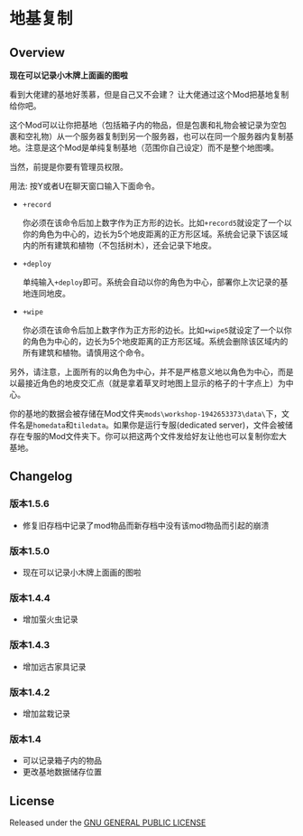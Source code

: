 # 地基复制

## Overview

**现在可以记录小木牌上面画的图啦**

看到大佬建的基地好羡慕，但是自己又不会建？
让大佬通过这个Mod把基地复制给你吧。

这个Mod可以让你把基地（包括箱子内的物品，但是包裹和礼物会被记录为空包裹和空礼物）从一个服务器复制到另一个服务器，也可以在同一个服务器内复制基地。注意是这个Mod是单纯复制基地（范围你自己设定）而不是整个地图噢。

当然，前提是你要有管理员权限。

用法: 按Y或者U在聊天窗口输入下面命令。

- `+record`

    你必须在该命令后加上数字作为正方形的边长。比如`+record5`就设定了一个以你的角色为中心的，边长为5个地皮距离的正方形区域。系统会记录下该区域内的所有建筑和植物（不包括树木），还会记录下地皮。

- `+deploy`

    单纯输入`+deploy`即可。系统会自动以你的角色为中心，部署你上次记录的基地连同地皮。

- `+wipe`

    你必须在该命令后加上数字作为正方形的边长。比如`+wipe5`就设定了一个以你的角色为中心的，边长为5个地皮距离的正方形区域。系统会删除该区域内的所有建筑和植物。请慎用这个命令。

另外，请注意，上面所有的以角色为中心，并不是严格意义地以角色为中心，而是以最接近角色的地皮交汇点（就是拿着草叉时地图上显示的格子的十字点上）为中心。

你的基地的数据会被存储在Mod文件夹`mods\workshop-1942653373\data\`下，文件名是`homedata`和`tiledata`。如果你是运行专服(dedicated server)，文件会被储存在专服的Mod文件夹下。你可以把这两个文件发给好友让他也可以复制你宏大基地。

## Changelog

### 版本1.5.6

- 修复旧存档中记录了mod物品而新存档中没有该mod物品而引起的崩溃

### 版本1.5.0

- 现在可以记录小木牌上面画的图啦

### 版本1.4.4

- 增加萤火虫记录

### 版本1.4.3

- 增加远古家具记录

### 版本1.4.2

- 增加盆栽记录

### 版本1.4

- 可以记录箱子内的物品
- 更改基地数据储存位置

## License

Released under the [GNU GENERAL PUBLIC LICENSE](https://www.gnu.org/licenses/gpl-3.0.en.html)